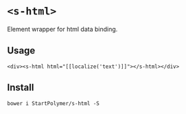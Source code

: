 # `<s-html>`

Element wrapper for html data binding.

## Usage

`<div><s-html html="[[localize('text')]]"></s-html></div>`

## Install

`bower i StartPolymer/s-html -S`

